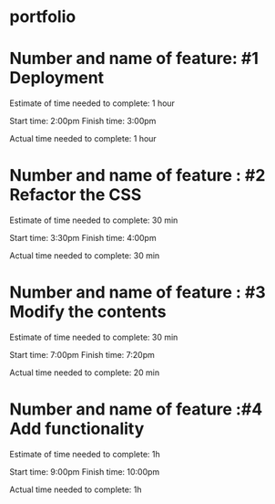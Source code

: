 # portfolio

# Number and name of feature: #1 Deployment


Estimate of time needed to complete: 1 hour

Start time: 2:00pm 
Finish time: 3:00pm

Actual time needed to complete: 1 hour


# Number and name of feature : #2  Refactor the CSS

Estimate of time needed to complete: 30 min

Start time: 3:30pm 
Finish time: 4:00pm

Actual time needed to complete: 30 min


# Number and name of feature : #3 Modify the contents

Estimate of time needed to complete: 30 min

Start time: 7:00pm 
Finish time: 7:20pm

Actual time needed to complete: 20 min


# Number and name of feature :#4 Add functionality

Estimate of time needed to complete: 1h

Start time: 9:00pm 
Finish time: 10:00pm

Actual time needed to complete: 1h
